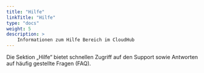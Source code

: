 ```yaml
---
title: "Hilfe"
linkTitle: "Hilfe"
type: "docs"
weight: 5
description: >
    Informationen zum Hilfe Bereich im CloudHub
---
```


Die Sektion „Hilfe“ bietet schnellen Zugriff auf den Support sowie Antworten auf häufig gestellte Fragen (FAQ).

